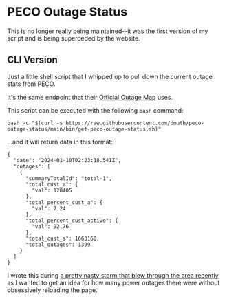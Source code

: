 # PECO Outage Status


This is no longer really being maintained--it was the first version of my script
and is being superceded by the website.


## CLI Version

Just a little shell script that I whipped up to pull down the current outage stats from PECO.

It's the same endpoint that their [Official Outage Map](https://secure.peco.com/FaceBook/Pages/outagemap.aspx) uses.

This script can be executed with the following `bash` command:

`bash -c "$(curl -s https://raw.githubusercontent.com/dmuth/peco-outage-status/main/bin/get-peco-outage-status.sh)"`

...and it will return data in this format:

```
{
  "date": "2024-01-10T02:23:18.541Z",
  "outages": [
    {
      "summaryTotalId": "total-1",
      "total_cust_a": {
        "val": 120405
      },
      "total_percent_cust_a": {
        "val": 7.24
      },
      "total_percent_cust_active": {
        "val": 92.76
      },
      "total_cust_s": 1663160,
      "total_outages": 1399
    }
  ]
}
```

I wrote this during [a pretty nasty storm that blew through the area recently](https://www.nbcphiladelphia.com/weather/powerful-storm-expected-to-hit-philly-on-tuesday/3738811/)
as I wanted to get an idea for how many power outages there were without obsessively reloading the page.


